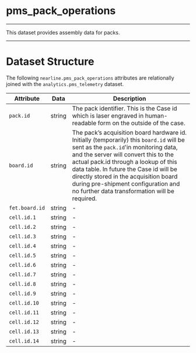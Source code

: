 # pms_pack_operations
---

This dataset provides assembly data for packs.

---

# Dataset Structure 

The following `nearline.pms_pack_operations` attributes are relationally joined with the `analytics.pms_telemetry` dataset. 

Attribute       | Data      | Description
---             | ---       | ---
`pack.id`       | string    | The pack identifier. This is the Case id which is laser engraved in human-readable form on the outside of the case.
`board.id`      | string    | The pack’s acquisition board hardware id. Initially (temporarily) this `board.id` will be sent as the `pack.id`'in monitoring data, and the server will convert this to the actual pack.id through a lookup of this data table. In future the Case id will be directly stored in the acquisition board during pre-shipment configuration and no further data transformation will be required.
`fet.board.id`  | string    | -
`cell.id.1`     | string    | -
`cell.id.2`     | string    | -
`cell.id.3`     | string    | -
`cell.id.4`     | string    | -
`cell.id.5`     | string    | -
`cell.id.6`     | string    | -
`cell.id.7`     | string    | -
`cell.id.8`     | string    | -
`cell.id.9`     | string    | -
`cell.id.10`    | string    | -
`cell.id.11`    | string    | -
`cell.id.12`    | string    | -
`cell.id.13`    | string    | -
`cell.id.14`    | string    | -


```

